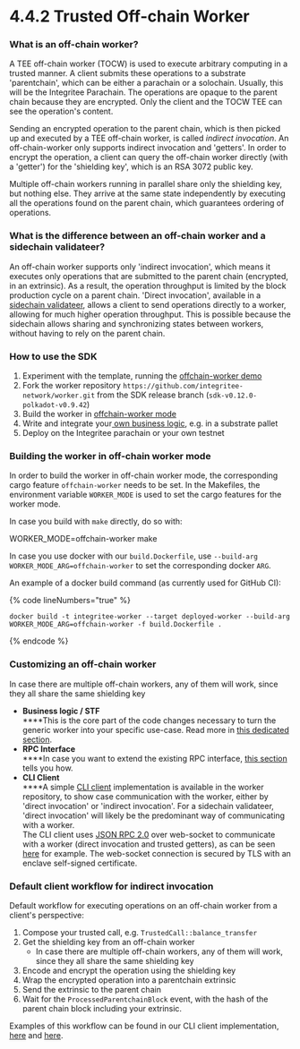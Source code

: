 # 4.4.2 Trusted Off-chain Worker

### **What is an off-chain worker?**

A TEE off-chain worker (TOCW) is used to execute arbitrary computing in a trusted manner. A client submits these operations to a substrate 'parentchain', which can be either a parachain or a solochain. Usually, this will be the Integritee Parachain. The operations are opaque to the parent chain because they are encrypted. Only the client and the TOCW TEE can see the operation's content.

Sending an encrypted operation to the parent chain, which is then picked up and executed by a TEE off-chain worker, is called _indirect invocation_. An off-chain-worker only supports indirect invocation and 'getters'. In order to encrypt the operation, a client can query the off-chain worker directly (with a 'getter') for the 'shielding key', which is an RSA 3072 public key.

Multiple off-chain workers running in parallel share only the shielding key, but nothing else. They arrive at the same state independently by executing all the operations found on the parent chain, which guarantees ordering of operations.


### **What is the difference between an off-chain worker and a sidechain validateer?**

An off-chain worker supports only 'indirect invocation', which means it executes only operations that are submitted to the parent chain (encrypted, in an extrinsic). As a result, the operation throughput is limited by the block production cycle on a parent chain. 'Direct invocation', available in a [sidechain validateer](4.4.1-sidechain-sdk.md), allows a client to send operations directly to a worker, allowing for much higher operation throughput. This is possible because the sidechain allows sharing and synchronizing states between workers, without having to rely on the parent chain.


### **How to use the SDK**

1. Experiment with the template, running the [offchain-worker demo](../4.6-demos/4.6.2-tocw-demo.md)
2. Fork the worker repository `https://github.com/integritee-network/worker.git` from the SDK release branch (`sdk-v0.12.0-polkadot-v0.9.42`)
3. Build the worker in [offchain-worker mode](4.4.2-trusted-off-chain-worker.md#building-the-worker-in-off-chain-worker-mode)
4. Write and integrate your[ own business logic](4.4.4-custom-business-logic-stf/), e.g. in a substrate pallet
5. Deploy on the Integritee parachain or your own testnet



### **Building the worker in off-chain worker mode**

In order to build the worker in off-chain worker mode, the corresponding cargo feature `offchain-worker` needs to be set. In the Makefiles, the environment variable `WORKER_MODE` is used to set the cargo features for the worker mode.

In case you build with `make` directly, do so with:

WORKER\_MODE=offchain-worker make

In case you use docker with our `build.Dockerfile`, use `--build-arg WORKER_MODE_ARG=offchain-worker` to set the corresponding docker `ARG`.

An example of a docker build command (as currently used for GitHub CI):

{% code lineNumbers="true" %}
```
docker build -t integritee-worker --target deployed-worker --build-arg WORKER_MODE_ARG=offchain-worker -f build.Dockerfile .
```
{% endcode %}



### **Customizing an off-chain worker**&#x20;

In case there are multiple off-chain workers, any of them will work, since they all share the same shielding key

* **Business logic / STF**\
  ****This is the core part of the code changes necessary to turn the generic worker into your specific use-case. Read more in [this dedicated section](4.4.4-custom-business-logic-stf/).&#x20;
* **RPC Interface**\
  ****In case you want to extend the existing RPC interface, [this section](4.4.6-rpc-interface.md) tells you how.
* **CLI Client**\
  ****A simple [CLI client](https://github.com/integritee-network/worker/tree/master/cli) implementation is available in the worker repository, to show case communication with the worker, either by 'direct invocation' or 'indirect invocation'. For a sidechain validateer, 'direct invocation' will likely be the predominant way of communicating with a worker.\
  The CLI client uses [JSON RPC 2.0](https://www.jsonrpc.org/specification) over web-socket to communicate with a worker (direct invocation and trusted getters), as can be seen [here](https://github.com/integritee-network/worker/blob/a9a5afdb2de093de0062d7cb7ad302b8501e24a0/cli/src/trusted\_operation.rs#L226) for example. The web-socket connection is secured by TLS with an enclave self-signed certificate.&#x20;

&#x20;

### **Default client workflow for indirect invocation**

Default workflow for executing operations on an off-chain worker from a client's perspective:

1. Compose your trusted call, e.g. `TrustedCall::balance_transfer`
2. Get the shielding key from an off-chain worker
   * In case there are multiple off-chain workers, any of them will work, since they all share the same shielding key
3. Encode and encrypt the operation using the shielding key
4. Wrap the encrypted operation into a parentchain extrinsic
5. Send the extrinsic to the parent chain
6. Wait for the `ProcessedParentchainBlock` event, with the hash of the parent chain block including your extrinsic.

Examples of this workflow can be found in our CLI client implementation, [here](https://github.com/integritee-network/worker/blob/72d9ba960803b367a9cb4f0bc62d0f4a4b13fe6d/cli/src/trusted\_commands.rs#L167) and [here](https://github.com/integritee-network/worker/blob/72d9ba960803b367a9cb4f0bc62d0f4a4b13fe6d/cli/src/trusted\_operation.rs#L98).
